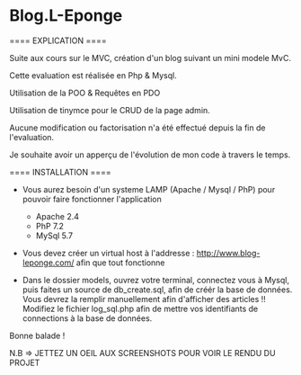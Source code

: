 # Blog.L-Eponge

==== EXPLICATION ====

Suite aux cours sur le MVC, création d'un blog suivant un mini modele MvC.

Cette evaluation est réalisée en Php & Mysql. 

Utilisation de la POO & Requêtes en PDO

Utilisation de tinymce pour le CRUD de la page admin.

Aucune modification ou factorisation n'a été effectué depuis la fin de l'evaluation.

Je souhaite avoir un apperçu de l'évolution de mon code à travers le temps.

==== INSTALLATION ====

- Vous aurez besoin d'un systeme LAMP (Apache / Mysql / PhP) pour pouvoir faire fonctionner l'application
    - Apache 2.4
    - PhP 7.2
    - MySql 5.7

- Vous devez créer un virtual host à l'addresse : http://www.blog-leponge.com/ afin que tout fonctionne

- Dans le dossier models, ouvrez votre terminal, connectez vous à Mysql, puis faites un source de db_create.sql, afin de créér la base de données. Vous devrez la remplir manuellement afin d'afficher des articles  !!
Modifiez le fichier log_sql.php afin de mettre vos identifiants de connections à la base de données.

Bonne balade !

N.B => JETTEZ UN OEIL AUX SCREENSHOTS POUR VOIR LE RENDU DU PROJET
